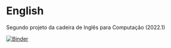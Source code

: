 # English
Segundo projeto da cadeira de Inglês para Computação (2022.1)

[![Binder](https://mybinder.org/badge_logo.svg)](https://mybinder.org/v2/gh/yasmws/English/HEAD?urlpath=%2Fvoila%2Frender%2Fproject.ipynb)
